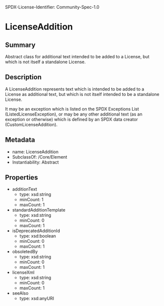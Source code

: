 SPDX-License-Identifier: Community-Spec-1.0

# LicenseAddition

## Summary

Abstract class for additional text intended to be added to a License, but
which is not itself a standalone License.

## Description

A LicenseAddition represents text which is intended to be added to a License
as additional text, but which is not itself intended to be a standalone
License.

It may be an exception which is listed on the SPDX Exceptions List
(ListedLicenseException), or may be any other additional text (as an exception
or otherwise) which is defined by an SPDX data creator (CustomLicenseAddition).

## Metadata

- name: LicenseAddition
- SubclassOf: /Core/Element
- Instantiability: Abstract

## Properties

- additionText
  - type: xsd:string
  - minCount: 1
  - maxCount: 1
- standardAdditionTemplate
  - type: xsd:string
  - minCount: 0
  - maxCount: 1
- isDeprecatedAdditionId
  - type: xsd:boolean
  - minCount: 0
  - maxCount: 1
- obsoletedBy
  - type: xsd:string
  - minCount: 0
  - maxCount: 1
- licenseXml
  - type: xsd:string
  - minCount: 0
  - maxCount: 1
- seeAlso
  - type: xsd:anyURI
